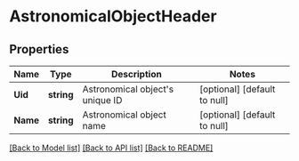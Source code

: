 # AstronomicalObjectHeader

## Properties
Name | Type | Description | Notes
------------ | ------------- | ------------- | -------------
**Uid** | **string** | Astronomical object&#39;s unique ID | [optional] [default to null]
**Name** | **string** | Astronomical object name | [optional] [default to null]

[[Back to Model list]](../README.md#documentation-for-models) [[Back to API list]](../README.md#documentation-for-api-endpoints) [[Back to README]](../README.md)


